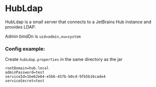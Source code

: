 # HubLdap

HubLdap is a small server that connects to a JetBrains Hub instance and provides LDAP. 

Admin bindDn is `uid=admin,ou=system`

### Config example:

Create `hubLdap.properties` in the same directory as the jar

    rootDomain=hub.local
    adminPassword=test
    serviceId=1be62e64-e5b6-457b-b0cd-9fb5b16cade4
    serviceSecret=test
